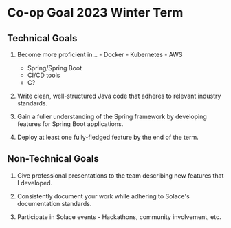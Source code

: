 # Co-op Goal 2023 Winter Term 

## Technical Goals 
1. Become more proficient in... 
        - Docker 
        - Kubernetes 
        - AWS 
	- Spring/Spring Boot
	- CI/CD tools
 	- C?  
	
2. Write clean, well-structured Java code that adheres to relevant industry standards. 

3. Gain a fuller understanding of the Spring framework by developing features for Spring Boot applications. 

4. Deploy at least one fully-fledged feature by the end of the term. 


## Non-Technical Goals 
1. Give professional presentations to the team describing new features that I developed. 

2. Consistently document your work while adhering to Solace's documentation standards. 

3. Participate in Solace events 
        - Hackathons, community involvement, etc. 
